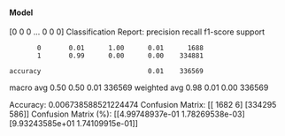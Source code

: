 #### Model
[0 0 0 ... 0 0 0]
Classification Report:
              precision    recall  f1-score   support

           0       0.01      1.00      0.01      1688
           1       0.99      0.00      0.00    334881

    accuracy                           0.01    336569
   macro avg       0.50      0.50      0.01    336569
weighted avg       0.98      0.01      0.00    336569

Accuracy: 0.006738588521224474
Confusion Matrix:
[[  1682      6]
 [334295    586]]
Confusion Matrix (%):
[[4.99748937e-01 1.78269538e-03]
 [9.93243585e+01 1.74109915e-01]]
